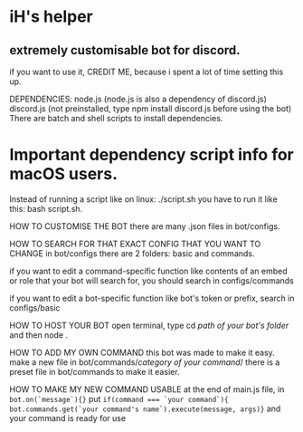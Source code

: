 # iH's helper
## extremely customisable bot for discord.
if you want to use it, CREDIT ME, because i spent a lot of time setting this up.

DEPENDENCIES:
node.js (node.js is also a dependency of discord.js)
discord.js (not preinstalled, type npm install discord.js before using the bot)
There are batch and shell scripts to install dependencies.

# Important dependency script info for macOS users.
Instead of running a script like on linux: ./script.sh you have to run it like this: bash script.sh.

HOW TO CUSTOMISE THE BOT
there are many .json files in bot/configs. 

HOW TO SEARCH FOR THAT EXACT CONFIG THAT YOU WANT TO CHANGE
in bot/configs there are 2 folders: basic and commands.

if you want to edit a command-specific function like contents of an embed or role that your bot will search for, you should search in configs/commands

if you want to edit a bot-specific function like bot's token or prefix, search in configs/basic

HOW TO HOST YOUR BOT
open terminal, type cd *path of your bot's folder* and then node .

HOW TO ADD MY OWN COMMAND
this bot was made to make it easy. make a new file in bot/commands/*category of your command*/
there is a preset file in bot/commands to make it easier.

HOW TO MAKE MY NEW COMMAND USABLE
at the end of main.js file, in ```bot.on(`message`){}``` put 
```if(command === `your command`){ bot.commands.get(`your command's name`).execute(message, args)}``` and your command is ready for use

